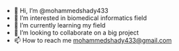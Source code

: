 - 👋 Hi, I’m @mohammedshady433
- 👀 I’m interested in biomedical informatics field
- 🌱 I’m currently learning my field
- 💞️ I’m looking to collaborate on a big project
- 📫 How to reach me mohammedshady433@gmail.com
